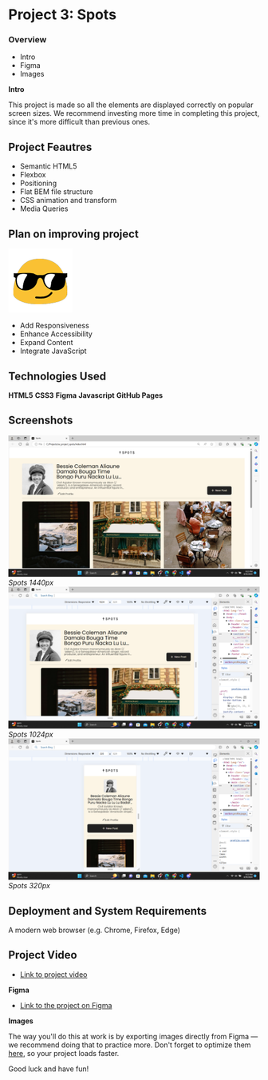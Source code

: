 # Project 3: Spots

### Overview  

* Intro  
* Figma  
* Images  
  
**Intro**
  
This project is made so all the elements are displayed correctly on popular screen sizes. We recommend investing more time in completing this project, since it's more difficult than previous ones. 

## Project Feautres

- Semantic HTML5
- Flexbox
- Positioning
- Flat BEM file structure
- CSS animation and transform
- Media Queries

## Plan on improving project
![deep thinking](./images/Cool%20Guy.gif)

- Add Responsiveness
- Enhance Accessibility
- Expand Content
- Integrate JavaScript

## Technologies Used
**HTML5**
**CSS3**
**Figma**
**Javascript**
**GitHub Pages**

## Screenshots
![1440px](./images/Spots%201440.png)*Spots 1440px*
![1024px](./images/Spots%201024.png)*Spots 1024px*
![320px](./images/Spots%20320.png)*Spots 320px*

## Deployment and System Requirements

A modern web browser (e.g. Chrome, Firefox, Edge)

## Project Video

* [Link to project video](https://1drv.ms/v/s!ArkHR7sa8z1ZbcQwo-vNbrz_b3Y?e=Dvg91M)
  
**Figma**  
  
* [Link to the project on Figma](https://www.figma.com/file/BBNm2bC3lj8QQMHlnqRsga/Sprint-3-Project-%E2%80%94-Spots?type=design&node-id=2%3A60&mode=design&t=afgNFybdorZO6cQo-1)
  
**Images**  
  
The way you'll do this at work is by exporting images directly from Figma — we recommend doing that to practice more. Don't forget to optimize them [here](https://tinypng.com/), so your project loads faster. 
  
Good luck and have fun!
